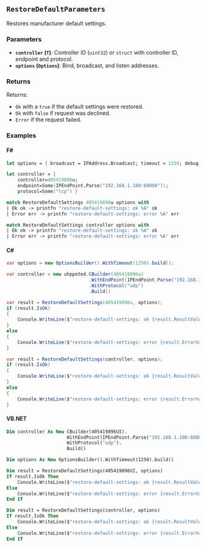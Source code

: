 ## `RestoreDefaultParameters`

Restores manufacturer default settings.

### Parameters
- **`controller` (`T`)**: Controller ID (`uint32`) or `struct` with controller ID, endpoint and protocol.
- **`options` (`Options`)**: Bind, broadcast, and listen addresses.

### Returns

Returns:
- `Ok` with a `true` if the default settings were restored.
- `Ok` with `false` if request was declined.
- `Error` if the request failed.

### Examples

#### F#
```fsharp
let options = { broadcast = IPAddress.Broadcast; timeout = 1250; debug = true }

let controller = { 
    controller=405419896u; 
    endpoint=Some(IPEndPoint.Parse("192.168.1.100:60000")); 
    protocol=Some("tcp") }

match RestoreDefaultSettings 405419896u options with
| Ok ok -> printfn "restore-default-settings: ok %A" ok
| Error err -> printfn "restore-default-settings: error %A" err

match RestoreDefaultSettings controller options with
| Ok ok -> printfn "restore-default-settings: ok %A" ok
| Error err -> printfn "restore-default-settings: error %A" err
```

#### C#
```csharp
var options = new OptionsBuilder().WithTimeout(1250).build();

var controller = new uhppoted.CBuilder(405419896u)
                              .WithEndPoint(IPEndPoint.Parse("192.168.1.100:60000"))
                              .WithProtocol("udp")
                              .Build()

var result = RestoreDefaultSettings(405419896u, options);
if (result.IsOk)
{
    Console.WriteLine($"restore-default-settings: ok {result.ResultValue}");
}
else
{
    Console.WriteLine($"restore-default-settings: error {result.ErrorValue}");
}

var result = RestoreDefaultSettings(controller, options);
if (result.IsOk)
{
    Console.WriteLine($"restore-default-settings: ok {result.ResultValue}");
}
else
{
    Console.WriteLine($"restore-default-settings: error {result.ErrorValue}");
}
```

#### VB.NET
```vb
Dim controller As New CBuilder(405419896UI).
                      WithEndPoint(IPEndPoint.Parse("192.168.1.100:60000")).
                      WithProtocol("udp").
                      Build()

Dim options As New OptionsBuilder().WithTimeout(1250).build()

Dim result = RestoreDefaultSettings(405419896UI, options)
If result.IsOk Then
    Console.WriteLine($"restore-default-settings: ok {result.ResultValue}")
Else
    Console.WriteLine($"restore-default-settings: error {result.ErrorValue}")
End If

Dim result = RestoreDefaultSettings(controller, options)
If result.IsOk Then
    Console.WriteLine($"restore-default-settings: ok {result.ResultValue}")
Else
    Console.WriteLine($"restore-default-settings: error {result.ErrorValue}")
End If
```
